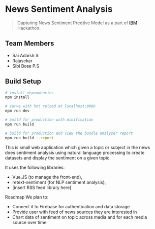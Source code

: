 # News Sentiment Analysis
> Capturing News Sentiment Predtive Model as a part of [IBM](https://www.techgig.com/hackathon/IBM) Hackathon.

## Team Members
* Sai Adarsh S
* Rajasekar
* Sibi Bose P.S

## Build Setup

```bash
# install dependencies
npm install

# serve with hot reload at localhost:8080
npm run dev

# build for production with minification
npm run build

# build for production and view the bundle analyzer report
npm run build --report
```

This is small web application which given a topic or subject in the news does sentiment analysis using natural language processing to create datasets and display the sentiment on a given topic.

It uses the following libraries:

- Vue.JS (to manage the front-end),
- retext-sentiment (for NLP sentiment analysis),
- [insert RSS feed library here]

Roadmap
We plan to:

- Connect it to Firebase for authentication and data storage
- Provide user with feed of news sources they are interested in
- Chart data of sentiment on topic across media and for each media source over time
